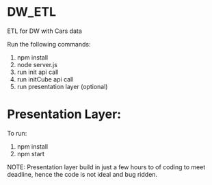 # DW_ETL
ETL for DW with Cars data

Run the following commands:
1. npm install
2. node server.js
3. run init api call
4. run initCube api call
5. run presentation layer (optional)

# Presentation Layer:
To run: 
1. npm install
2. npm start

NOTE: Presentation layer build in just a few hours to of coding to meet deadline, hence the code is not ideal and bug ridden.
